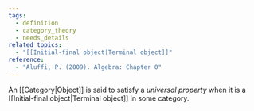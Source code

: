 ```yaml
---
tags:
  - definition
  - category_theory
  - needs_details
related topics:
  - "[[Initial-final object|Terminal object]]"
reference:
  - "Aluffi, P. (2009). Algebra: Chapter 0"
---
```

An [[Category|Object]] is said to satisfy a _universal property_ when it is a [[Initial-final object|Terminal object]] in some category.